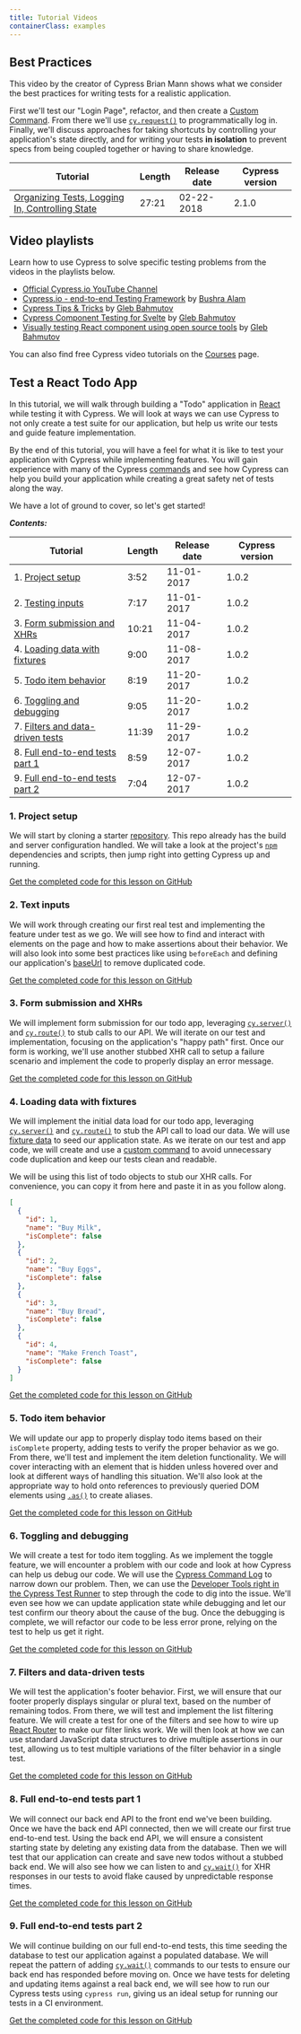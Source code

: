 ```yaml
---
title: Tutorial Videos
containerClass: examples
---
```


## Best Practices

This video by the creator of Cypress Brian Mann shows what we consider the best practices for writing tests for a realistic application.

First we'll test our "Login Page", refactor, and then create a [Custom Command](/api/cypress-api/custom-commands). From there we'll use [`cy.request()`](/api/commands/request) to programmatically log in. Finally, we'll discuss approaches for taking shortcuts by controlling your application's state directly, and for writing your tests **in isolation** to prevent specs from being coupled together or having to share knowledge.

| Tutorial                                                                                       | Length                                  | Release date                                                | Cypress version |
| ---------------------------------------------------------------------------------------------- | --------------------------------------- | ----------------------------------------------------------- | --------------- |
| [Organizing Tests, Logging In, Controlling State](https://www.youtube.com/watch?v=5XQOK0v_YRE) | <Icon name="video-camera"></Icon> 27:21 | <time datetime="2018-02-22T16:00:00.000Z">02-22-2018</time> | 2.1.0           |

## Video playlists

Learn how to use Cypress to solve specific testing problems from the videos in the playlists below.

- [Official Cypress.io YouTube Channel](https://www.youtube.com/cypress_io)
- [Cypress.io - end-to-end Testing Framework](https://www.youtube.com/playlist?list=PLzDWIPKHyNmK9NX9_ng2IdrkEr8L4WwB0) by [Bushra Alam](https://twitter.com/imBushraAlam)
- [Cypress Tips & Tricks](https://www.youtube.com/playlist?list=PLP9o9QNnQuAYYRpJzDNWpeuOVTwxmIxcI) by [Gleb Bahmutov](https://twitter.com/bahmutov)
- [Cypress Component Testing for Svelte](https://www.youtube.com/playlist?list=PLP9o9QNnQuAa50lwW3cUql5sgdKIWkapp) by [Gleb Bahmutov](https://twitter.com/bahmutov)
- [Visually testing React component using open source tools](https://www.youtube.com/playlist?list=PLP9o9QNnQuAYhotnIDEUQNXuvXL7ZmlyZ) by [Gleb Bahmutov](https://twitter.com/bahmutov)

You can also find free Cypress video tutorials on the [Courses](/examples/media/courses-media) page.

## Test a React Todo App

In this tutorial, we will walk through building a "Todo" application in [React](https://reactjs.org) while testing it with Cypress. We will look at ways we can use Cypress to not only create a test suite for our application, but help us write our tests and guide feature implementation.

By the end of this tutorial, you will have a feel for what it is like to test your application with Cypress while implementing features. You will gain experience with many of the Cypress [commands](/api/api/table-of-contents) and see how Cypress can help you build your application while creating a great safety net of tests along the way.

We have a lot of ground to cover, so let's get started!

**_Contents:_**

| Tutorial                                                             | Length                                  | Release date                                                | Cypress version |
| -------------------------------------------------------------------- | --------------------------------------- | ----------------------------------------------------------- | --------------- |
| 1. [Project setup](#1-Project-setup)                                 | <Icon name="video-camera"></Icon> 3:52  | <time datetime="2017-11-01T16:00:00.000Z">11-01-2017</time> | 1.0.2           |
| 2. [Testing inputs](#2-Text-inputs)                                  | <Icon name="video-camera"></Icon> 7:17  | <time datetime="2017-11-01T16:00:00.000Z">11-01-2017</time> | 1.0.2           |
| 3. [Form submission and XHRs](#3-Form-submission-and-XHRs)           | <Icon name="video-camera"></Icon> 10:21 | <time datetime="2017-11-04T10:45:00.000Z">11-04-2017</time> | 1.0.2           |
| 4. [Loading data with fixtures](#4-Loading-data-with-fixtures)       | <Icon name="video-camera"></Icon> 9:00  | <time datetime="2017-11-08T16:00:00.000Z">11-08-2017</time> | 1.0.2           |
| 5. [Todo item behavior](#5-Todo-item-behavior)                       | <Icon name="video-camera"></Icon> 8:19  | <time datetime="2017-11-20T16:00:00.000Z">11-20-2017</time> | 1.0.2           |
| 6. [Toggling and debugging](#6-Toggling-and-debugging)               | <Icon name="video-camera"></Icon> 9:05  | <time datetime="2017-11-20T16:00:00.000Z">11-20-2017</time> | 1.0.2           |
| 7. [Filters and data-driven tests](#7-Filters-and-data-driven-tests) | <Icon name="video-camera"></Icon> 11:39 | <time datetime="2017-11-29T16:00:00.000Z">11-29-2017</time> | 1.0.2           |
| 8. [Full end-to-end tests part 1](#8-Full-end-to-end-tests-part-1)   | <Icon name="video-camera"></Icon> 8:59  | <time datetime="2017-12-07T16:00:00.000Z">12-07-2017</time> | 1.0.2           |
| 9. [Full end-to-end tests part 2](#9-Full-end-to-end-tests-part-2)   | <Icon name="video-camera"></Icon> 7:04  | <time datetime="2017-12-07T16:00:00.000Z">12-07-2017</time> | 1.0.2           |

### 1. Project setup

We will start by cloning a starter [repository](https://github.com/cypress-io/cypress-tutorial-build-todo-starter). This repo already has the build and server configuration handled. We will take a look at the project's [`npm`](https://www.npmjs.com/) dependencies and scripts, then jump right into getting Cypress up and running.

<Icon name="github"></Icon> [Get the completed code for this lesson on GitHub](https://github.com/cypress-io/cypress-tutorial-build-todo/tree/01_setup)

<DocsVideo src="https://vimeo.com/240554515"></DocsVideo>

### 2. Text inputs

We will work through creating our first real test and implementing the feature under test as we go. We will see how to find and interact with elements on the page and how to make assertions about their behavior. We will also look into some best practices like using `beforeEach` and defining our application's [baseUrl](/guides/references/configuration#Global) to remove duplicated code.

<Icon name="github"></Icon> [Get the completed code for this lesson on GitHub](https://github.com/cypress-io/cypress-tutorial-build-todo/tree/02_inputs)

<DocsVideo src="https://vimeo.com/240554808"></DocsVideo>

### 3. Form submission and XHRs

We will implement form submission for our todo app, leveraging [`cy.server()`](/api/commands/server) and [`cy.route()`](/api/commands/route) to stub calls to our API. We will iterate on our test and implementation, focusing on the application's "happy path" first. Once our form is working, we'll use another stubbed XHR call to setup a failure scenario and implement the code to properly display an error message.

<Icon name="github"></Icon> [Get the completed code for this lesson on GitHub](https://github.com/cypress-io/cypress-tutorial-build-todo/tree/03_form_sub)

<DocsVideo src="https://vimeo.com/241063147"></DocsVideo>

### 4. Loading data with fixtures

We will implement the initial data load for our todo app, leveraging [`cy.server()`](/api/commands/server) and [`cy.route()`](/api/commands/route) to stub the API call to load our data. We will use [fixture data](/api/commands/fixture#Shortcuts) to seed our application state. As we iterate on our test and app code, we will create and use a [custom command](/api/cypress-api/custom-commands) to avoid unnecessary code duplication and keep our tests clean and readable.

We will be using this list of todo objects to stub our XHR calls. For convenience, you can copy it from here and paste it in as you follow along.

```json
[
  {
    "id": 1,
    "name": "Buy Milk",
    "isComplete": false
  },
  {
    "id": 2,
    "name": "Buy Eggs",
    "isComplete": false
  },
  {
    "id": 3,
    "name": "Buy Bread",
    "isComplete": false
  },
  {
    "id": 4,
    "name": "Make French Toast",
    "isComplete": false
  }
]
```

<Icon name="github"></Icon> [Get the completed code for this lesson on GitHub](https://github.com/cypress-io/cypress-tutorial-build-todo/tree/04_custom_cmd)

<DocsVideo src="https://vimeo.com/241773142"></DocsVideo>

### 5. Todo item behavior

We will update our app to properly display todo items based on their `isComplete` property, adding tests to verify the proper behavior as we go. From there, we'll test and implement the item deletion functionality. We will cover interacting with an element that is hidden unless hovered over and look at different ways of handling this situation. We'll also look at the appropriate way to hold onto references to previously queried DOM elements using [`.as()`](/api/commands/as) to create aliases.

<Icon name="github"></Icon> [Get the completed code for this lesson on GitHub](https://github.com/cypress-io/cypress-tutorial-build-todo/tree/05_todo_items)

<DocsVideo src="https://vimeo.com/242954792"></DocsVideo>

### 6. Toggling and debugging

We will create a test for todo item toggling. As we implement the toggle feature, we will encounter a problem with our code and look at how Cypress can help us debug our code. We will use the [Cypress Command Log](/guides/core-concepts/test-runner#Command-Log) to narrow down our problem. Then, we can use the [Developer Tools right in the Cypress Test Runner](/guides/guides/debugging#Using-the-Developer-Tools) to step through the code to dig into the issue. We'll even see how we can update application state while debugging and let our test confirm our theory about the cause of the bug. Once the debugging is complete, we will refactor our code to be less error prone, relying on the test to help us get it right.

<Icon name="github"></Icon> [Get the completed code for this lesson on GitHub](https://github.com/cypress-io/cypress-tutorial-build-todo/tree/06_toggle_debug)

<DocsVideo src="https://vimeo.com/242961930"></DocsVideo>

### 7. Filters and data-driven tests

We will test the application's footer behavior. First, we will ensure that our footer properly displays singular or plural text, based on the number of remaining todos. From there, we will test and implement the list filtering feature. We will create a test for one of the filters and see how to wire up [React Router](https://github.com/ReactTraining/react-router) to make our filter links work. We will then look at how we can use standard JavaScript data structures to drive multiple assertions in our test, allowing us to test multiple variations of the filter behavior in a single test.

<Icon name="github"></Icon> [Get the completed code for this lesson on GitHub](https://github.com/cypress-io/cypress-tutorial-build-todo/tree/07_data_driven)

<DocsVideo src="https://vimeo.com/244696145"></DocsVideo>

### 8. Full end-to-end tests part 1

We will connect our back end API to the front end we've been building. Once we have the back end API connected, then we will create our first true end-to-end test. Using the back end API, we will ensure a consistent starting state by deleting any existing data from the database. Then we will test that our application can create and save new todos without a stubbed back end. We will also see how we can listen to and [`cy.wait()`](/api/commands/wait) for XHR responses in our tests to avoid flake caused by unpredictable response times.

<Icon name="github"></Icon> [Get the completed code for this lesson on GitHub](https://github.com/cypress-io/cypress-tutorial-build-todo/tree/08_smoke_1)

<DocsVideo src="https://vimeo.com/245387683"></DocsVideo>

### 9. Full end-to-end tests part 2

We will continue building on our full end-to-end tests, this time seeding the database to test our application against a populated database. We will repeat the pattern of adding [`cy.wait()`](/api/commands/wait) commands to our tests to ensure our back end has responded before moving on. Once we have tests for deleting and updating items against a real back end, we will see how to run our Cypress tests using `cypress run`, giving us an ideal setup for running our tests in a CI environment.

<Icon name="github"></Icon> [Get the completed code for this lesson on GitHub](https://github.com/cypress-io/cypress-tutorial-build-todo/tree/09_smoke_2)

<DocsVideo src="https://vimeo.com/245388948"></DocsVideo>
